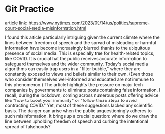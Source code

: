 # Git Practice
article link: https://www.nytimes.com/2023/09/14/us/politics/supreme-court-social-media-misinformation.html

I found this article particularly intriguing given the current climate where the lines between freedom of speech and the spread of misleading or harmful information have become increasingly blurred, thanks to the ubiquitous presence of social media. This is especially true for health-related topics, like COVID. It is crucial hat the public receives accurate information to safeguard themselves and the wider community.
Today's social media algorithms can easily trap users in a "filter bubble," where they are constantly exposed to views and beliefs similar to their own. (Even those who consider themselves well-informed and educated are not immune to this phenomenon.)
The article highlights the pressure on major tech companies by governments to eliminate posts containing false information. I recall, during the lockdown, coming across numerous posts offering advice like "how to boost your immunity" or "follow these steps to avoid contracting COVID." Yet, most  of these suggestions lacked any scientific basis. The danger can arise when the public unquestioningly adheres to such misinformation.
It brings up a crucial question: where do we draw the line between upholding freedom of speech and curbing the intentional spread of falsehoods?
